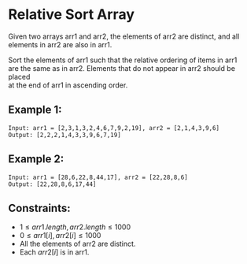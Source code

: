 # Relative Sort Array

Given two arrays arr1 and arr2, the elements of arr2 are distinct, and all  
elements in arr2 are also in arr1.

Sort the elements of arr1 such that the relative ordering of items in arr1  
are the same as in arr2. Elements that do not appear in arr2 should be placed  
at the end of arr1 in ascending order.

 

## Example 1:

    Input: arr1 = [2,3,1,3,2,4,6,7,9,2,19], arr2 = [2,1,4,3,9,6]
    Output: [2,2,2,1,4,3,3,9,6,7,19]

## Example 2:

    Input: arr1 = [28,6,22,8,44,17], arr2 = [22,28,8,6]
    Output: [22,28,8,6,17,44]

 

## Constraints:

* $1 \le arr1.length, arr2.length \le 1000$
* $0 \le arr1[i], arr2[i] \le 1000$
* All the elements of arr2 are distinct.
* Each $arr2[i]$ is in arr1.

